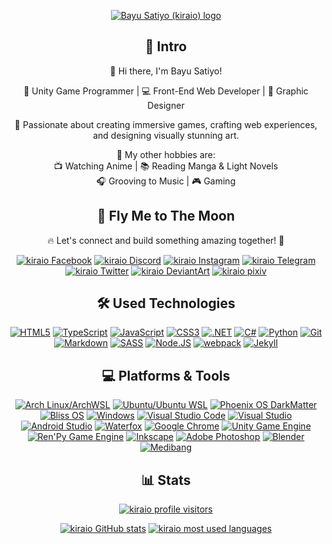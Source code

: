 <div align="center">

[![Bayu Satiyo (kiraio) logo](https://avatars.githubusercontent.com/u/58289710?s=120&v=4)](https://kiraio-moe.github.io "Kiraio's logo")

## 📜 Intro

👋 Hi there, I'm Bayu Satiyo!

🎲 Unity Game Programmer | 💻 Front-End Web Developer | 🎨 Graphic Designer

🎯 Passionate about creating immersive games, crafting web experiences, and designing visually stunning art.

🌟 My other hobbies are:  
  📺 <span title="and Hentai 😋">Watching Anime</span> | 📚 <span title="Doujin & Hentai 🥵">Reading Manga & Light Novels</span>  
  🎧 Grooving to Music | 🎮 <span title="Mainly Gacha, RPG & Visual Novel">Gaming</span>

## 🚀 Fly Me to The Moon

🔥 Let's connect and build something amazing together! 🚀

[![kiraio Facebook](https://img.shields.io/badge/-Facebook-1877f2?style=flat-square&logo=facebook&logoColor=fff)](https://facebook.com/kiraio.moe "Kiraio's on Facebook")
[![kiraio Discord](https://img.shields.io/badge/-Discord-5865f2?style=flat-square&logo=discord&logoColor=fff)](https://discordapp.com/users/761865318846693387 "Kiraio's on Discord (kiraio#2011)")
[![kiraio Instagram](https://img.shields.io/badge/-Instagram-e4405f?style=flat-square&logo=instagram&logoColor=fff)](https://instagram.com/kiraio.moe "Kiraio's on Instagram")
[![kiraio Telegram](https://img.shields.io/badge/-Telegram-26a5e4?style=flat-square&logo=telegram&logoColor=fff)](https://t.me/kiraio "Kiraio's on Telegram")
[![kiraio Twitter](https://img.shields.io/badge/-Twitter-1da1f2?style=flat-square&logo=twitter&logoColor=fff)](https://twitter.com/kiraio_moe "Kiraio's on Twitter")
[![kiraio DeviantArt](https://img.shields.io/badge/-DeviantArt-05cc47?style=flat-square&logo=deviantart&logoColor=fff)](https://deviantart.com/kiraio "Kiraio's on DeviantArt")
[![kiraio pixiv](https://img.shields.io/badge/-pixiv-0096fa?style=flat-square&logo=pixiv&logoColor=fff)](https://www.pixiv.net/en/users/86073714 "Kiraio's on pixiv")

## 🛠️ Used Technologies

[![HTML5](https://img.shields.io/badge/-HTML5-e34f26?style=flat-square&logo=HTML5&logoColor=fff)](https://html.spec.whatwg.org)
[![TypeScript](https://img.shields.io/badge/-TypeScript-3178c6?style=flat-square&logo=TypeScript&logoColor=fff)](https://www.typescriptlang.org/)
[![JavaScript](https://img.shields.io/badge/-JavaScript-f7df1e?style=flat-square&logo=JavaScript&logoColor=fff)](https://www.ecma-international.org)
[![CSS3](https://img.shields.io/badge/-CSS3-1572B6?style=flat-square&logo=css3&logoColor=fff)](https://www.w3.org/Style/CSS/)
[![.NET](https://img.shields.io/badge/-.NET-592c8c?style=flat-square&logo=dotnet&logoColor=fff)](https://dotnet.microsoft.com/en-us/)
[![C#](https://img.shields.io/badge/-C%23-1d9924?style=flat-square&logo=c+sharp&logoColor=fff)](https://docs.microsoft.com/en-us/dotnet/csharp/)
[![Python](https://img.shields.io/badge/-Python-3776ab?style=flat-square&logo=python&logoColor=fff)](https://www.python.org/)
[![Git](https://img.shields.io/badge/-Git-f05032?style=flat-square&logo=git&logoColor=fff)](https://git-scm.com/)
[![Markdown](https://img.shields.io/badge/-Markdown-000000?style=flat-square&logo=markdown&logoColor=fff)](https://www.markdownguide.org/)
[![SASS](https://img.shields.io/badge/-SASS-cf649a?style=flat-square&logo=SASS&logoColor=fff)](https://sass-lang.com/)
[![Node.JS](https://img.shields.io/badge/-Node.JS-7fc728?style=flat-square&logo=Node.JS&logoColor=fff)](https://nodejs.org/)
[![webpack](https://img.shields.io/badge/-webpack-1b74ba?style=flat-square&logo=webpack&logoColor=fff)](https://webpack.js.org/)
[![Jekyll](https://img.shields.io/badge/-Jekyll-b40003?style=flat-square&logo=Jekyll&logoColor=fff)](https://jekyllrb.com/)

## 💻 Platforms & Tools

[![Arch Linux/ArchWSL](https://img.shields.io/badge/OS-Arch%20Linux%2FArchWSL-1793d1?style=flat-square&logo=arch-linux&logoColor=fff)](https://archlinux.org/)
[![Ubuntu/Ubuntu WSL](https://img.shields.io/badge/OS-Ubuntu%2FUbuntu%20WSL-e95420?style=flat-square&logo=ubuntu&logoColor=fff)](https://ubuntu.com/)
[![Phoenix OS DarkMatter](https://img.shields.io/badge/OS-Phoenix%20OS%20DarkMatter-17181b?style=flat-square&logo=android&logoColor=fff)](https://aopc.dev/r/phoenixos-darkmatter-supercharged-for-everyone.2/)
[![Bliss OS](https://img.shields.io/badge/OS-Bliss%20OS-1da1f2?style=flat-square&logo=android&logoColor=fff)](https://blissos.org/)
[![Windows](https://img.shields.io/badge/OS-Windows%2010-0078d6?style=flat-square&logo=windows&logoColor=fff)](https://www.microsoft.com/windows/get-windows-10)
[![Visual Studio Code](https://img.shields.io/badge/IDE-Visual%20Studio%20Code-007acc?style=flat-square&logo=visual-studio-code&logoColor=fff)](https://code.visualstudio.com/)
[![Visual Studio](https://img.shields.io/badge/IDE-Visual%20Studio-7e41bf?style=flat-square&logo=visual-studio&logoColor=fff)](https://code.visualstudio.com/)
[![Android Studio](https://img.shields.io/badge/IDE-Android%20Studio-3ddc84?style=flat-square&logo=android-studio&logoColor=fff)](https://developer.android.com/studio)
[![Waterfox](https://img.shields.io/badge/Browser-Waterfox-2aebf7?style=flat-square&logo=firefox&logoColor=fff)](https://www.waterfox.net/)
[![Google Chrome](https://img.shields.io/badge/Browser-Google%20Chrome-4285f4?style=flat-square&logo=google-chrome&logoColor=fff)](https://www.google.com/chrome/)
[![Unity Game Engine](https://img.shields.io/badge/Game%20Engine-Unity-ffffff?style=flat-square&logo=unity&logoColor=fff)](https://unity.com/)
[![Ren'Py Game Engine](https://img.shields.io/badge/Game%20Engine-Ren'py-ff7f7f?style=flat-square&logo=renpy&logoColor=fff)](https://renpy.org/)
[![Inkscape](https://img.shields.io/badge/Graphic%20Design-Inkscape-000000?style=flat-square&logo=inkscape&logoColor=fff)](https://inkscape.org/)
[![Adobe Photoshop](https://img.shields.io/badge/Graphic%20Design-Adobe%20Photoshop-31a8ff?style=flat-square&logo=adobe-photoshop&logoColor=fff)](https://www.adobe.com/id_en/products/photoshop/)
[![Blender](https://img.shields.io/badge/3D's-Blender-f5792a?style=flat-square&logo=blender&logoColor=fff)](https://www.blender.org/)
[![Medibang](https://img.shields.io/badge/Art-Medibang%20Paint-ffffff?style=flat-square&logoColor=fff)](https://medibangpaint.com/en/)
<!-- [![Microsoft Edge](https://img.shields.io/badge/Browser-Microsoft%20Edge-0078d7?style=flat-square&logo=microsoft-edge&logoColor=fff)](https://www.microsoft.com/en-us/edge) -->

## 📊 Stats

[![kiraio profile visitors](https://api.visitorbadge.io/api/visitors?path=https%3A%2F%2Fgithub.com%2Fkiraio-moe%2F&labelColor=%236c7bff&countColor=%23fd58fd&style=flat-square)](https://visitorbadge.io/status?path=https%3A%2F%2Fgithub.com%2Fkiraio-moe%2F "Total visitors")

[![kiraio GitHub stats](https://github-readme-stats.vercel.app/api?username=kiraio-moe&show_icons=true)](https://github.com/kiraio-moe "Kiraio's GitHub stats")
[![kiraio most used languages](https://github-readme-stats.vercel.app/api/top-langs/?username=kiraio-moe&layout=compact&card_width=445)](https://github.com/kiraio-moe "Kiraio's most used languages")

</div>
